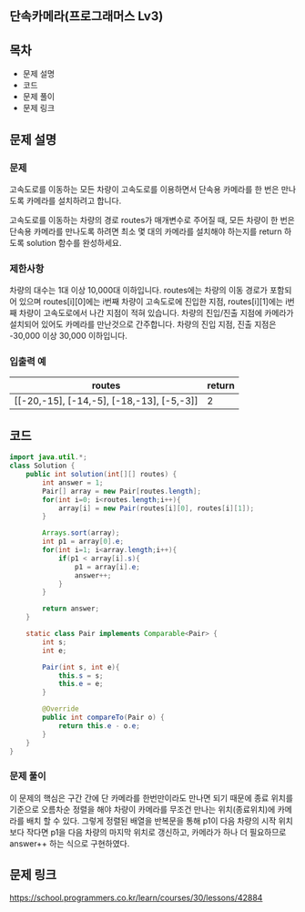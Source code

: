 ## 단속카메라(프로그래머스 Lv3)
## 목차
- 문제 설명
- 코드
- 문제 풀이
- 문제 링크


## 문제 설명
### 문제
고속도로를 이동하는 모든 차량이 고속도로를 이용하면서 단속용 카메라를 한 번은 만나도록 카메라를 설치하려고 합니다.

고속도로를 이동하는 차량의 경로 routes가 매개변수로 주어질 때, 모든 차량이 한 번은 단속용 카메라를 만나도록 하려면 최소 몇 대의 카메라를 설치해야 하는지를 return 하도록 solution 함수를 완성하세요.

### 제한사항
차량의 대수는 1대 이상 10,000대 이하입니다.
routes에는 차량의 이동 경로가 포함되어 있으며 routes[i][0]에는 i번째 차량이 고속도로에 진입한 지점, routes[i][1]에는 i번째 차량이 고속도로에서 나간 지점이 적혀 있습니다.
차량의 진입/진출 지점에 카메라가 설치되어 있어도 카메라를 만난것으로 간주합니다.
차량의 진입 지점, 진출 지점은 -30,000 이상 30,000 이하입니다.

### 입출력 예
|routes|return|
|---|---|
|[[-20,-15], [-14,-5], [-18,-13], [-5,-3]]|2|

## 코드
```java
import java.util.*;
class Solution {
    public int solution(int[][] routes) {
        int answer = 1;
        Pair[] array = new Pair[routes.length];
        for(int i=0; i<routes.length;i++){
            array[i] = new Pair(routes[i][0], routes[i][1]);
        }

        Arrays.sort(array);
        int p1 = array[0].e;
        for(int i=1; i<array.length;i++){
            if(p1 < array[i].s){
                p1 = array[i].e;
                answer++;
            }
        }

        return answer;
    }

    static class Pair implements Comparable<Pair> {
        int s;
        int e;

        Pair(int s, int e){
            this.s = s;
            this.e = e;
        }

        @Override
        public int compareTo(Pair o) {
            return this.e - o.e;
        }
    }
}


```


### 문제 풀이
이 문제의 핵심은 구간 간에 단 카메라를 한번만이라도 만나면 되기 때문에 종료 위치를 기준으로 오름차순 정렬을 해야 차량이 카메라를 무조건 만나는 위치(종료위치)에 카메라를 배치 할 수 있다.
그렇게 정렬된 배열을 반복문을 통해 p1이 다음 차량의 시작 위치보다 작다면 p1을 다음 차량의 마지막 위치로 갱신하고, 카메라가 하나 더 필요하므로 answer++ 하는 식으로 구현하였다.

## 문제 링크
https://school.programmers.co.kr/learn/courses/30/lessons/42884
